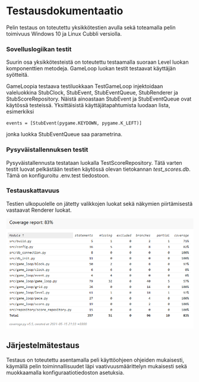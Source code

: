 # Testausdokumentaatio

Pelin testaus on toteutettu yksikkötestien avulla sekä toteamalla pelin toimivuus Windows 10 ja Linux Cubbli versiolla.

### Sovelluslogiikan testit

Suurin osa yksikkötesteistä on toteutettu testaamalla suoraan Level luokan komponenttien metodeja.
GameLoop luokan testit testaavat käyttäjän syötteitä.

GameLoopia testaava testiluokkaan TestGameLoop injektoidaan valeluokkina StubClock, StubEvent, StubEventQueue, StubRenderer ja StubScoreRepository.
Näistä ainoastaan StubEvent ja StubEventQueue ovat käytössä testeissä. Yksittäisistä käyttäjätapahtumista luodaan lista, esimerkiksi 
```
events = [StubEvent(pygame.KEYDOWN, pygame.K_LEFT)]
```
jonka luokka StubEventQueue saa parametrina.

### Pysyväistallennuksen testit

Pysyväistallennusta testataan luokalla TestScoreRepository. Tätä varten testit luovat pelkästään testien käytössä olevan tietokannan _test_scores.db_.
Tämä on konfiguroitu .env.test tiedostoon.

### Testauskattavuus

Testien ulkopuolelle on jätetty valikkojen luokat sekä näkymien piirtämisestä vastaavat Renderer luokat.

<img src=https://github.com/ajperttula/ot-harjoitustyo/blob/master/dokumentaatio/kuvat/testauskattavuus.png>

## Järjestelmätestaus

Testaus on toteutettu asentamalla peli käyttöohjeen ohjeiden mukaisesti, käymällä pelin toiminnallisuudet läpi vaativuusmäärittelyn mukaisesti
sekä muokkaamalla konfiguraatiotiedoston asetuksia.
